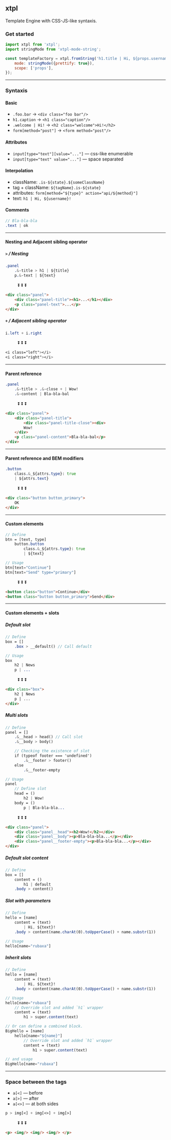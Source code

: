 xtpl
----
Template Engine with CSS-JS-like syntaxis.


### Get started

```js
import xtpl from 'xtpl';
import stringMode from 'xtpl-mode-string';

const templateFactory = xtpl.fromString('h1.title | Hi, ${props.username}!', {
	mode: stringMode({prettify: true}),
	scope: ['props'],
});
```

---

### Syntaxis

#### Basic

 - `.foo.bar` -> `<div class="foo bar"/>`
 - `h1.caption` -> `<h1 class="caption"/>`
 - `.welcome | Hi!` -> `<h2 class="welcome">Hi!</h2>`
 - `form[method="post"]` -> `<form method="post"/>`


#### Attributes

 - `input[type="text"][value="..."]` — css-like enumerable
 - `input[type="text" value="..."]` — space separated


#### Interpolation

 - className: `.is-${state}.${someClassName}`
 - tag + className: `${tagName}.is-${state}`
 - attributes: `form[method="${type}" action="api/${method}"]`
 - text: `h1 | Hi, ${username}!`


#### Comments
```sass
// Bla-bla-bla
.text | ok
```

---


#### Nesting and Adjacent sibling operator

##### `>` / Nesting

```sass
.panel
	.&-title > h1 | ${title}
	p.&-text | ${text}
```

&nbsp; &nbsp; &nbsp; &nbsp; &nbsp;  :arrow_double_down:  :arrow_double_down:  :arrow_double_down:

```html
<div class="panel">
	<div class="panel-title"><h1>...</h1></div>
	<p class="panel-text">...</p>
</div>
```


##### `+` / Adjacent sibling operator

```sass
i.left + i.right
```

&nbsp; &nbsp; &nbsp; &nbsp; &nbsp;  :arrow_double_down:  :arrow_double_down:  :arrow_double_down:

```sass
<i class="left"></i>
<i class="right"></i>
```

---


#### Parent reference

```sass
.panel
	.&-title > .&-close + | Wow!
	.&-content | Bla-bla-bal
```

&nbsp; &nbsp; &nbsp; &nbsp; &nbsp;  :arrow_double_down:  :arrow_double_down:  :arrow_double_down:

```html
<div class="panel">
	<div class="panel-title">
		<div class="panel-title-close"><div>
		Wow!
	</div>
	<p class="panel-content">Bla-bla-bal</p>
</div>
```


---


#### Parent reference and BEM modifiers

```sass
.button
	class.&_${attrs.type}: true
	| ${attrs.text}
```

&nbsp; &nbsp; &nbsp; &nbsp; &nbsp;  :arrow_double_down:  :arrow_double_down:  :arrow_double_down:

```html
<div class="button button_primary">
	OK
</div>
```

---

#### Custom elements

```sass
// Define
btn = [text, type]
	button.button
		class.&_${attrs.type}: true
		| ${text}

// Usage
btn[text="Continue"]
btn[text="Send" type="primary"]
```

&nbsp; &nbsp; &nbsp; &nbsp; &nbsp;  :arrow_double_down:  :arrow_double_down:  :arrow_double_down:

```html
<button class="button">Continue</div>
<button class="button button_primary">Send</div>
```

---

#### Custom elements + slots

##### Default slot
```sass
// Define
box = []
	.box > __default() // Call default

// Usage
box
	h2 | News
	p | ...
```

&nbsp; &nbsp; &nbsp; &nbsp; &nbsp;  :arrow_double_down:  :arrow_double_down:  :arrow_double_down:

```html
<div class="box">
	h2 | News
	p | ...
</div>
```

##### Multi slots
```sass
// Define
panel = []
	.&__head > head() // Call slot
	.&__body > body()

	// Checking the existence of slot
	if (typeof footer === 'undefined')
		.&__footer > footer()
	else
		.&__footer-empty

// Usage
panel
	// Define slot
	head = ()
		h2 | Wow!
	body = ()
		p | Bla-bla-bla...
```

&nbsp; &nbsp; &nbsp; &nbsp; &nbsp;  :arrow_double_down:  :arrow_double_down:  :arrow_double_down:

```html
<div class="panel">
	<div class="panel__head"><h2>Wow!</h2></div>
	<div class="panel__body"><p>Bla-bla-bla...</p></div>
	<div class="panel__footer-empty"><p>Bla-bla-bla...</p></div>
</div>
```


##### Default slot content
```sass
// Define
box = []
	content = ()
		h1 | default
	.body > content()

```


##### Slot with parameters
```sass
// Define
hello = [name]
	content = (text)
		| Hi, ${text}!
	.body > content(name.charAt(0).toUpperCase() + name.substr(1))

// Usage
hello[name="rubaxa"]
```


##### Inherit slots
```sass
// Define
hello = [name]
	content = (text)
		| Hi, ${text}!
	.body > content(name.charAt(0).toUpperCase() + name.substr(1))

// Usage
hello[name="rubaxa"]
	// Override slot and added `h1` wrapper
	content = (text)
		h1 > super.content(text)

// Or can define a combined block.
BigHello = [name]
	hello[name="${name}"]
		// Override slot and added `h1` wrapper
		content = (text)
			h1 > super.content(text)

// and usage
BigHello[name="rubaxa"]
```

---


### Space between the tags

 - `a[<]` — before
 - `a[>]` — after
 - `a[<>]` — at both sides

```sass
p > img[<] + img[<>] + img[>]
```

&nbsp; &nbsp; &nbsp; &nbsp; &nbsp;  :arrow_double_down:  :arrow_double_down:  :arrow_double_down:

```html
<p> <img/> <img/> <img/> </p>
```
